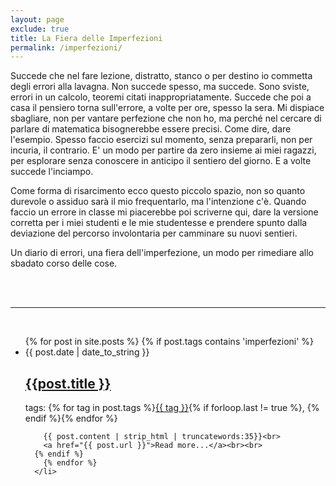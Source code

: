 ```yaml
---
layout: page
exclude: true
title: La Fiera delle Imperfezioni
permalink: /imperfezioni/
---
```


Succede che nel fare lezione, distratto, stanco o per destino io commetta degli errori alla lavagna. Non succede spesso, ma succede. Sono sviste, errori in un calcolo, teoremi citati inappropriatamente. Succede che poi a casa il pensiero torna sull'errore, a volte per ore, spesso la sera. Mi dispiace sbagliare, non per vantare perfezione che non ho, ma perché nel cercare di parlare di matematica bisognerebbe essere precisi. Come dire, dare l'esempio. Spesso faccio esercizi sul momento, senza prepararli, non per incuria, il contrario. E' un modo per partire da zero insieme ai miei ragazzi, per esplorare senza conoscere in anticipo il sentiero del giorno. E a volte succede l'inciampo.

Come forma di risarcimento ecco questo piccolo spazio, non so quanto durevole o assiduo sarà il mio frequentarlo, ma l'intenzione c'è. Quando faccio un errore in classe mi piacerebbe poi scriverne qui, dare la versione corretta per i miei studenti e le mie studentesse e prendere spunto dalla deviazione del percorso involontaria per camminare su nuovi sentieri.

Un diario di errori, una fiera dell'imperfezione, un modo per rimediare allo sbadato corso delle cose.


<br><br>

<hr class="style-eight">

<br>

<article class="post-content">
  <ul class="post-list">
    {% for post in site.posts %}
      {% if post.tags contains 'imperfezioni' %}
        <li><span>{{ post.date | date_to_string }}</span>
        <h2><a href="{{ BASE_PATH }}{{ post.url }}">{{post.title }}</a></h2>
        tags: <span class="post_meta">{% for tag in post.tags %}<a href="/tags/#{{ tag }}">{{ tag }}</a>{% if forloop.last != true %}, {% endif %}{% endfor %}<br>

        {{ post.content | strip_html | truncatewords:35}}<br>
        <a href="{{ post.url }}">Read more...</a><br><br>
	  {% endif %}
        {% endfor %}
      </li>
  </ul>


</article>



